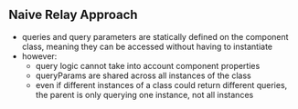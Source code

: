 ## Naive Relay Approach
* queries and query parameters are statically defined on the component class, meaning they can be accessed without having to instantiate
* however:
  * query logic cannot take into account component properties
  * queryParams are shared across all instances of the class
  * even if different instances of a class could return different queries, the parent is only querying one instance, not all instances
